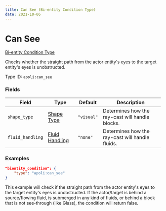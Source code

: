```yaml
---
title: Can See (Bi-entity Condition Type)
date: 2021-10-06
---
```


# Can See

[Bi-entity Condition Type](../bientity_condition_types.md)

Checks whether the straight path from the actor entity's eyes to the target entity's eyes is unobstructed.

Type ID: `apoli:can_see`

### Fields

 Field  | Type | Default | Description
--------|------|---------|------------
`shape_type` | [Shape Type](../data_types/shape_type.md) | `"visual"` | Determines how the ray-cast will handle blocks.
`fluid_handling` | [Fluid Handling](../data_types/fluid_handling.md) | `"none"` | Determines how the ray-cast will handle fluids.

### Examples

```json
"bientity_condition": {
    "type": "apoli:can_see"
}
```

This example will check if the straight path from the actor entity's eyes to the target entity's eyes is unobstructed. If the actor/target is behind a source/flowing fluid, is submerged in any kind of fluids, or behind a block that is not see-through (like Glass), the condition will return false.
